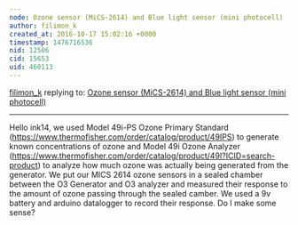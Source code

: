 ```yaml
---
node: Ozone sensor (MiCS-2614) and Blue light sensor (mini photocell)
author: filimon_k
created_at: 2016-10-17 15:02:16 +0000
timestamp: 1476716536
nid: 12506
cid: 15653
uid: 460113
---
```




[filimon_k](../profile/filimon_k) replying to: [Ozone sensor (MiCS-2614) and Blue light sensor (mini photocell)](../notes/filimon_k/12-13-2015/ozone-sensor-mics-2614-and-blue-light-sensor-mini-photocell)

----
Hello ink14, we used Model 49i-PS Ozone Primary Standard (https://www.thermofisher.com/order/catalog/product/49IPS) to generate known concentrations of ozone and Model 49i Ozone Analyzer (https://www.thermofisher.com/order/catalog/product/49I?ICID=search-product) to analyze how much ozone was actually being generated from the generator. We put our MICS 2614 ozone sensors in a sealed chamber between the O3 Generator and O3 analyzer and measured their response to the amount of ozone passing through the sealed camber. We used a 9v battery and arduino datalogger to record their response. Do I make some sense? 
 